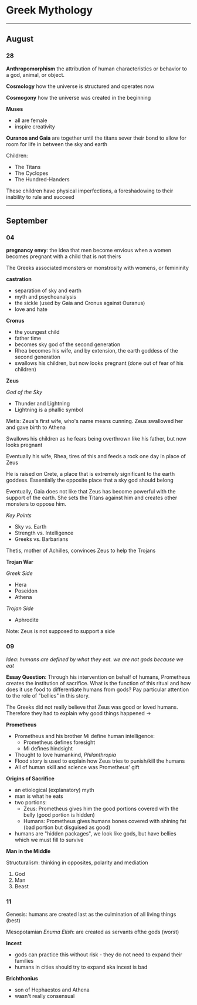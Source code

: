  # Greek Mythology

---

## August

### 28

**Anthropomorphism** the attribution of human characteristics or behavior to a god, animal, or object.

**Cosmology** how the universe is structured and operates now

**Cosmogony** how the universe was created in the beginning

**Muses** 

- all are female
- inspire creativity

**Ouranos and Gaia** are together until the titans sever their bond to allow for room for life in between the sky and earth

Children:

- The Titans
- The Cyclopes
- The Hundred-Handers

These children have physical imperfections, a foreshadowing to their inability to rule and succeed

---

## September

### 04

**pregnancy envy**: the idea that men become envious when a women becomes pregnant with a child that is not theirs

The Greeks associated monsters or monstrosity with womens, or femininity 

**castration**

- separation of sky and earth
- myth and psychoanalysis
- the sickle (used by Gaia and Cronus against Ouranus)
- love and hate

**Cronus**

- the youngest child
- father time
- becomes sky god of the second generation
- Rhea becomes his wife, and by extension, the earth goddess of the second generation
- swallows his children, but now looks pregnant (done out of fear of his children)

**Zeus** 

*God of the Sky*

- Thunder and Lightning
- Lightning is a phallic symbol

Metis: Zeus's first wife, who's name means cunning. Zeus swallowed her and gave birth to Athena

Swallows his children as he fears being overthrown like his father, but now looks pregnant

Eventually his wife, Rhea, tires of this and feeds a rock one day in place of Zeus

He is raised on Crete, a place that is extremely significant to the earth goddess. Essentially the opposite place that a sky god should belong

Eventually, Gaia does not like that Zeus has become powerful with the support of the earth. She sets the Titans against him and creates other monsters to oppose him.

*Key Points*

- Sky vs. Earth
- Strength vs. Intelligence
- Greeks vs. Barbarians

Thetis, mother of Achilles, convinces Zeus to help the Trojans

**Trojan War**

*Greek Side*

- Hera
- Poseidon
- Athena

*Trojan Side*

- Aphrodite

Note: Zeus is not supposed to support a side

### 09

*Idea: humans are defined by what they eat. we are not gods because we eat*

**Essay Question**: Through his intervention on behalf of humans, Prometheus creates the institution of sacrifice. What is the function of this ritual and how does it use  food to differentiate humans from gods? Pay particular attention to the role of "bellies" in this story.

The Greeks did not really believe that Zeus was good or loved humans. Therefore they had to explain why good things happened ->

**Prometheus**

- Prometheus and his brother Mi define human intelligence:
  - Prometheus defines foresight
  - Mi defines hindsight
- Thought to love humankind, *Philanthropia*
- Flood story is used to explain how Zeus tries to punish/kill the humans
- All of human skill and science was Prometheus' gift

**Origins of Sacrifice**

- an etiological (explanatory) myth
- man is what he eats
- two portions:
  - Zeus: Prometheus gives him the good portions covered with the belly (good portion is hidden)
  - Humans: Prometheus gives humans bones covered with shining fat (bad portion but disguised as good)
- humans are "hidden packages", we look like gods, but have bellies which we must fill to survive

**Man in the Middle**

Structuralism: thinking in opposites, polarity and mediation

1. God
2. Man
3. Beast

### 11

Genesis: humans are created last as the culmination of all living things (best)

Mesopotamian *Enuma Elish*: are created as servants ofthe gods (worst)

**Incest**

- gods can practice this without risk - they do not need to expand their families
- humans in cities should try to expand aka incest is bad

**Erichthonius**

- son of Hephaestos and Athena
- wasn't really consensual